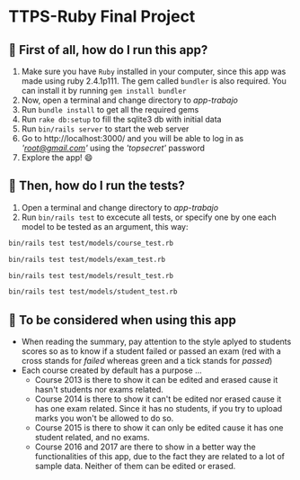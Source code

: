 # TTPS-Ruby Final Project

## :pushpin: First of all, how do I run this app?

1. Make sure you have `Ruby` installed in your computer, since this app was made using ruby 2.4.1p111. The gem called `bundler` is also required. You can install it by running `gem install bundler`
2. Now, open a terminal and change directory to  _app-trabajo_
3. Run `bundle install` to get all the required gems
4. Run `rake db:setup` to fill the sqlite3 db with initial data
5. Run `bin/rails server` to start the web server
6. Go to http://localhost:3000/ and you will be able to log in as _'root@gmail.com'_ using the _'topsecret'_ password
7. Explore the app! :smile:

## :pushpin: Then, how do I run the tests?

1. Open a terminal and change directory to  _app-trabajo_
2. Run `bin/rails test` to excecute all tests, or specify one by one each model to be tested as an argument, this way:
```sh
bin/rails test test/models/course_test.rb
```
```sh
bin/rails test test/models/exam_test.rb
```
```sh
bin/rails test test/models/result_test.rb
```
```sh
bin/rails test test/models/student_test.rb
```

## :pushpin: To be considered when using this app

* When reading the summary, pay attention to the style aplyed to students scores so as to know if a student failed or passed an exam (red with a cross stands for _failed_ whereas green and a tick stands for _passed_)
* Each course created by default has a purpose ...
    * Course 2013 is there to show it can be edited and erased cause it hasn't students nor exams related.
    * Course 2014 is there to show it can't be edited nor erased cause it has one exam related. Since it has no students, if you try to upload marks you won't be allowed to do so.
    * Course 2015 is there to show it can only be edited cause it has one student related, and no exams.
    * Course 2016 and 2017 are there to show in a better way the functionalities of this app, due to the fact they are related to a lot of sample data. Neither of them can be edited  or erased.


